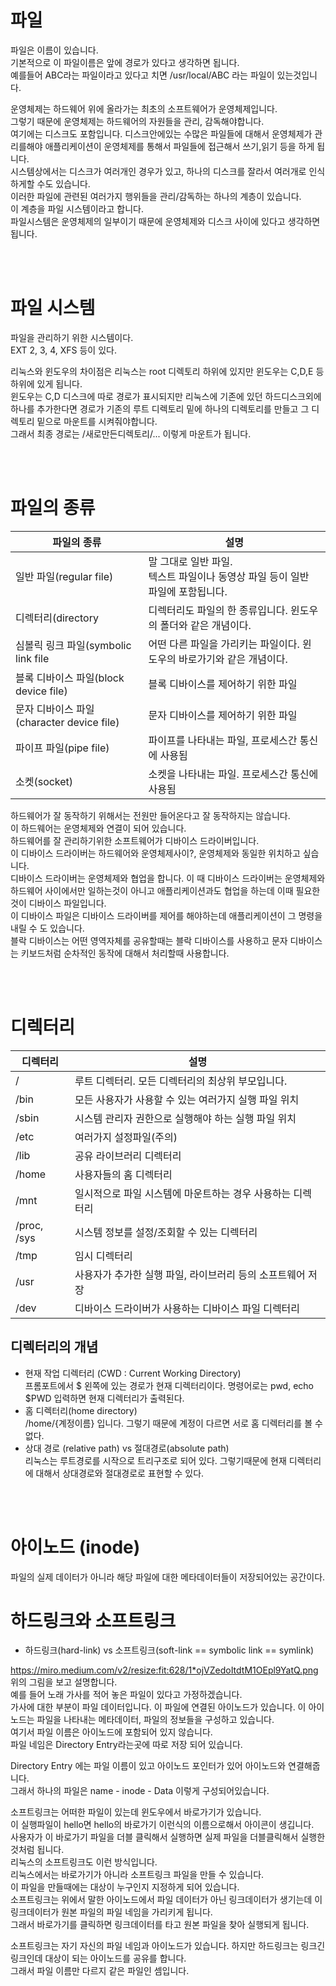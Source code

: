# 파일

파일은 이름이 있습니다.  
기본적으로 이 파일이름은 앞에 경로가 있다고 생각하면 됩니다.  
예를들어 ABC라는 파일이라고 있다고 치면 /usr/local/ABC 라는 파일이 있는것입니다.  

운영체제는 하드웨어 위에 올라가는 최초의 소프트웨어가 운영체제입니다.  
그렇기 때문에 운영체제는 하드웨어의 자원들을 관리, 감독해야합니다.  
여기에는 디스크도 포함입니다. 디스크안에있는 수많은 파일들에 대해서 운영체제가 관리를해야 애플리케이션이 운영체제를 통해서 파일들에 접근해서 쓰기,읽기 등을 하게 됩니다.  
시스템상에서는 디스크가 여러개인 경우가 있고, 하나의 디스크를 잘라서 여러개로 인식하게할 수도 있습니다.  
이러한 파일에 관련된 여러가지 행위들을 관리/감독하는 하나의 계층이 있습니다.  
이 계층을 파일 시스템이라고 합니다.  
파일시스템은 운영체제의 일부이기 때문에 운영체제와 디스크 사이에 있다고 생각하면 됩니다.  

<br/><br/>

# 파일 시스템

파일을 관리하기 위한 시스템이다.  
EXT 2, 3, 4, XFS 등이 있다.

리눅스와 윈도우의 차이점은 리눅스는 root 디렉토리 하위에 있지만 윈도우는 C,D,E 등 하위에 있게 됩니다.  
윈도우는 C,D 디스크에 따로 경로가 표시되지만 리눅스에 기존에 있던 하드디스크외에 하나를 추가한다면 경로가 기존의 루트 디렉토리 밑에 하나의 디렉토리를 만들고 그 디렉토리 밑으로 마운트를 시켜줘야합니다.  
그래서 최종 경로는 /새로만든디렉토리/... 이렇게 마운트가 됩니다.  

<br/><br/>

# 파일의 종류

| 파일의 종류         | 설명               |
|-----------------|----------------------|
| 일반 파일(regular file)    | 말 그대로 일반 파일.<br/> 텍스트 파일이나 동영상 파일 등이 일반  파일에 포함됩니다.         |
| 디렉터리(directory    | 디렉터리도 파일의 한 종류입니다. 윈도우의 폴더와 같은 개념이다.         |
| 심볼릭 링크 파일(symbolic link file    | 어떤 다른 파일을 가리키는 파일이다. 윈도우의 바로가기와 같은 개념이다.         |
| 블록 디바이스 파일(block device file)    |  블록 디바이스를 제어하기 위한 파일        |
| 문자 디바이스 파일(character device file)    |  문자 디바이스를 제어하기 위한 파일        |
| 파이프 파일(pipe file)    | 파이프를 나타내는 파일, 프로세스간 통신에 사용됨         |
| 소켓(socket)    |  소켓을 나타내는 파일. 프로세스간 통신에 사용됨        |


하드웨어가 잘 동작하기 위해서는 전원만 들어온다고 잘 동작하지는 않습니다.  
이 하드웨어는 운영체제와 연결이 되어 있습니다.  
하드웨어를 잘 관리하기위한 소프트웨어가 디바이스 드라이버입니다.  
이 디바이스 드라이버는 하드웨어와 운영체제사이?, 운영체제와 동일한 위치하고 싶습니다.  
디바이스 드라이버는 운영체제와 협업을 합니다.  이 때 디바이스 드라이버는 운영체제와 하드웨어 사이에서만 일하는것이 아니고 애플리케이션과도 협업을 하는데 이때 필요한것이 디바이스 파일입니다.  
이 디바이스 파일은 디바이스 드라이버를 제어를 해야하는데 애플리케이션이 그 명령을 내릴 수 도 있습니다.  
블락 디바이스는 어떤 영역자체를 공유할때는 블락 디바이스를 사용하고 문자 디바이스는 키보드처럼 순차적인 동작에 대해서 처리할때 사용합니다.  

<br/><br/>

# 디렉터리

| 디렉터리          | 설명               |
|-----------------|----------------------|
|/           | 루트 디렉터리. 모든 디렉터리의 최상위 부모입니다. |
|/bin        | 모든 사용자가 사용할 수 있는 여러가지 실행 파일 위치  |
|/sbin       | 시스템 관리자 권한으로 실행해야 하는 실행 파일 위치 |
|/etc        | 여러가지 설정파일(주의) |
|/lib        | 공유 라이브러리 디렉터리 |
|/home       | 사용자들의 홈 디렉터리 |
|/mnt        | 일시적으로 파일 시스템에 마운트하는 경우 사용하는 디렉터리 |
|/proc, /sys | 시스템 정보를 설정/조회할 수 있는 디렉터리 |
|/tmp        | 임시 디렉터리 |
|/usr        | 사용자가 추가한 실행 파일, 라이브러리 등의 소프트웨어 저장 |
|/dev        | 디바이스 드라이버가 사용하는 디바이스 파일 디렉터리 |


## 디렉터리의 개념
- 현재 작업 디렉터리 (CWD : Current Working Directory)  
프롬포트에서 $ 왼쪽에 있는 경로가 현재 디렉터리이다. 명령어로는 pwd, echo $PWD 입력하면 현재 디렉터리가 출력된다.
- 홈 디렉터리(home directory)  
/home/{계정이름} 입니다.  그렇기 때문에 계정이 다르면 서로 홈 디렉터리를 볼 수 없다.
- 상대 경로 (relative path) vs 절대경로(absolute path)  
리눅스는 루트경로를 시작으로 트리구조로 되어 있다. 그렇기때문에 현재 디렉터리에 대해서 상대경로와 절대경로로 표현할 수 있다. 


<br/><br/>

# 아이노드 (inode)
파일의 실제 데이터가 아니라 해당 파일에 대한 메타데이터들이 저장되어있는 공간이다.  

# 하드링크와 소프트링크
- 하드링크(hard-link) vs 소프트링크(soft-link == symbolic link == symlink)

https://miro.medium.com/v2/resize:fit:628/1*ojVZedoItdtM1OEpl9YatQ.png  
위의 그림을 보고 설명합니다.  
예를 들어 노래 가사를 적어 놓은 파일이 있다고 가정하겠습니다.  
가사에 대한 부분이 파일 데이터입니다. 
이 파일에 연결된 아이노드가 있습니다. 이 아이노드는 파일을 나타내는 메타데이터, 파일의 정보들을 구성하고 있습니다.  
여기서 파일 이름은 아이노드에 포함되어 있지 않습니다.  
파일 네임은 Directory Entry라는곳에 따로 저장 되어 있습니다.  

Directory Entry 에는 파일 이름이 있고 아이노드 포인터가 있어 아이노드와 연결해줍니다.  
그래서 하나의 파일은 name - inode - Data 이렇게 구성되어있습니다.  

소프트링크는 어떠한 파일이 있는데 윈도우에서 바로가기가 있습니다.  
이 실행파일이 hello면 hello의 바로가기 이런식의 이름으로해서 아이콘이 생깁니다.  
사용자가 이 바로가기 파일을 더블 클릭해서 실행하면 실제 파일을 더블클릭해서 실행한것처럼 됩니다.  
리눅스의 소프트링크도 이런 방식입니다.  
리눅스에서는 바로가기가 아니라 소프트링크 파일을 만들 수 있습니다.  
이 파일을 만들때에는 대상이 누구인지 지정하게 되어 있습니다.  
소프트링크는 위에서 말한 아이노드에서 파일 데이터가 아닌 링크데이터가 생기는데 이 링크데이터가 원본 파일의 파일 네임을 가리키게 됩니다.  
그래서 바로가기를 클릭하면 링크데이터를 타고 원본 파일을 찾아 실행되게 됩니다.  

소프트링크는 자기 자신의 파일 네임과 아이노드가 있습니다.  하지만 하드링크는 링크긴 링크인데 대상이 되는 아이노드를 공유를 합니다.  
그래서 파일 이름만 다르지 같은 파일인 셈입니다.  